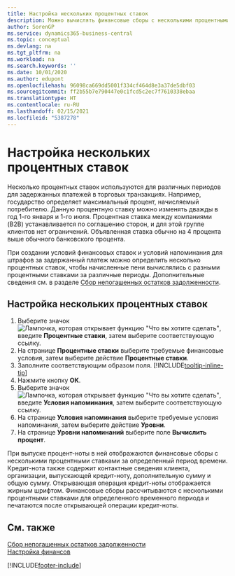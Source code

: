 ```yaml
---
title: Настройка нескольких процентных ставок
description: Можно вычислять финансовые сборы с несколькими процентными ставками за определенный период. Расчет процентов аналогичен для всех финансовых издержек, изменяются только проценты за определенный период.
author: SorenGP
ms.service: dynamics365-business-central
ms.topic: conceptual
ms.devlang: na
ms.tgt_pltfrm: na
ms.workload: na
ms.search.keywords: ''
ms.date: 10/01/2020
ms.author: edupont
ms.openlocfilehash: 96098ca669dd5001f334cf464d8e3a37de5dbf03
ms.sourcegitcommit: ff2b55b7e790447e0c1fcd5c2ec7f7610338ebaa
ms.translationtype: HT
ms.contentlocale: ru-RU
ms.lasthandoff: 02/15/2021
ms.locfileid: "5387278"
---
```

# <a name="set-up-multiple-interest-rates"></a>Настройка нескольких процентных ставок
Несколько процентных ставок используются для различных периодов для задержанных платежей в торговых транзакциях. Например, государство определяет максимальный процент, начисляемый потребителю. Данную процентную ставку можно изменять дважды в год 1-го января и 1-го июля. Процентная ставка между компаниями (B2B) устанавливается по соглашению сторон, и для этой группе клиентов нет ограничений. Объявленная ставка обычно на 4 процента выше обычного банковского процента.

При создании условий финансовых ставок и условий напоминания для штрафов за задержанный платеж можно определить несколько процентных ставок, чтобы начисленные пени вычислялись с разными процентными ставками за различные периоды. Дополнительные сведения см. в разделе [Сбор непогашенных остатков задолженности](receivables-collect-outstanding-balances.md).

## <a name="to-set-up-multiple-interest-rates"></a>Настройка нескольких процентных ставок  
1.  Выберите значок ![Лампочка, которая открывает функцию "Что вы хотите сделать"](media/ui-search/search_small.png "Что вы хотите сделать"), введите **Процентные ставки**, затем выберите соответствующую ссылку.  
2.  На странице **Процентные ставки** выберите требуемые финансовые условия, затем выберите действие **Процентные ставки**.  
3.  Заполните соответствующим образом поля. [!INCLUDE[tooltip-inline-tip](includes/tooltip-inline-tip_md.md)]
4.  Нажмите кнопку **ОК**.  
5.  Выберите значок ![Лампочка, которая открывает функцию "Что вы хотите сделать"](media/ui-search/search_small.png "Что вы хотите сделать"), введите **Условия напоминания**, затем выберите соответствующую ссылку.  
6.  На странице **Условия напоминания** выберите требуемые условия напоминания, затем выберите действие **Уровни**.  
7.  На странице **Уровни напоминаний** выберите поле **Вычислить процент**.  

При выпуске процент-ноты в ней отображаются финансовые сборы с несколькими процентными ставками за определенный период времени. Кредит-нота также содержит контактные сведения клиента, организации, выпускающей кредит-ноту, дополнительную сумму и общую сумму. Открывающая операция кредит-ноты отображается жирным шрифтом. Финансовые сборы рассчитываются с несколькими процентными ставками для определенного временного периода и печатаются после открывающей операции кредит-ноты.  

## <a name="see-also"></a>См. также  
[Сбор непогашенных остатков задолженности](receivables-collect-outstanding-balances.md)  
[Настройка финансов](finance-setup-finance.md)


[!INCLUDE[footer-include](includes/footer-banner.md)]